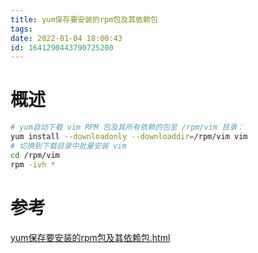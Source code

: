 ```yaml
---
title: yum保存要安装的rpm包及其依赖包
tags: 
date: 2022-01-04 18:00:43
id: 1641290443790725200
---
```

# 概述

```sh
# yum自动下载 vim RPM 包及其所有依赖的包至 /rpm/vim 目录：
yum install --downloadonly --downloaddir=/rpm/vim vim
# 切换到下载目录中批量安装 vim
cd /rpm/vim
rpm -ivh * 
```



# 参考

 [yum保存要安装的rpm包及其依赖包.html](assets\references\yum保存要安装的rpm包及其依赖包.html) 
